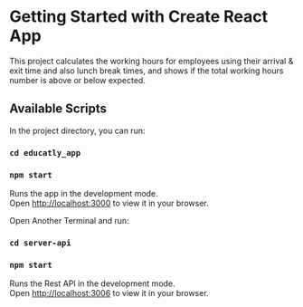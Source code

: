 # Getting Started with Create React App

This project calculates the working hours for employees using their arrival & exit time and also lunch break times, and shows if the total working hours number is above or below expected.

## Available Scripts

In the project directory, you can run:
### `cd educatly_app`
### `npm start`

Runs the app in the development mode.\
Open [http://localhost:3000](http://localhost:3000) to view it in your browser.



Open Another Terminal and run:
### `cd server-api`
### `npm start`

Runs the Rest API in the development mode.\
Open [http://localhost:3006](http://localhost:3006) to view it in your browser.



